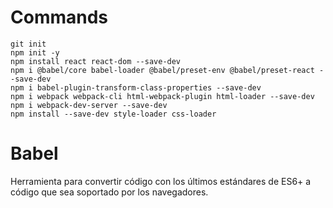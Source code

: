 # Commands

```
git init
npm init -y
npm install react react-dom --save-dev
npm i @babel/core babel-loader @babel/preset-env @babel/preset-react --save-dev
npm i babel-plugin-transform-class-properties --save-dev
npm i webpack webpack-cli html-webpack-plugin html-loader --save-dev
npm i webpack-dev-server --save-dev
npm install --save-dev style-loader css-loader
```

# Babel
Herramienta para convertir código con los últimos estándares de ES6+ a código que sea soportado por los navegadores.